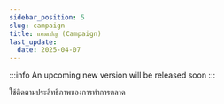 ```yaml
---
sidebar_position: 5
slug: campaign
title: แคมเปญ (Campaign)
last_update:
  date: 2025-04-07
---
```


:::info
An upcoming new version will be released soon
:::

ใช้ติดตามประสิทธิภาพของการทำการตลาด

